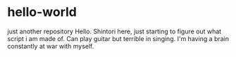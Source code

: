# hello-world
just another repository
Hello. Shintori here, just starting to figure out what script i am made of. Can play guitar but terrible in singing. I'm having a brain constantly at war with myself. 
